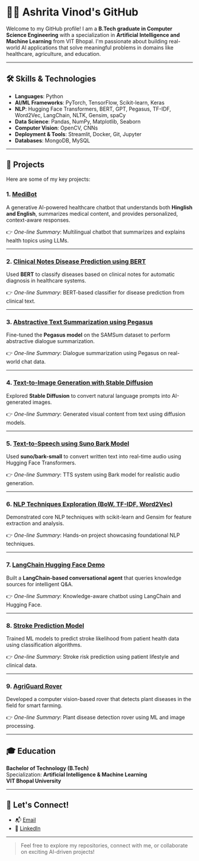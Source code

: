 # 👩‍💻 Ashrita Vinod's GitHub

Welcome to my GitHub profile! I am a **B.Tech graduate in Computer Science Engineering** with a specialization in **Artificial Intelligence and Machine Learning** from VIT Bhopal. I'm passionate about building real-world AI applications that solve meaningful problems in domains like healthcare, agriculture, and education.

---

## 🛠️ Skills & Technologies

- **Languages**: Python  
- **AI/ML Frameworks**: PyTorch, TensorFlow, Scikit-learn, Keras  
- **NLP**: Hugging Face Transformers, BERT, GPT, Pegasus, TF-IDF, Word2Vec, LangChain, NLTK, Gensim, spaCy  
- **Data Science**: Pandas, NumPy, Matplotlib, Seaborn  
- **Computer Vision**: OpenCV, CNNs  
- **Deployment & Tools**: Streamlit, Docker, Git, Jupyter
- **Databases**: MongoDB, MySQL  

---

## 🚀 Projects

Here are some of my key projects:

### 1. [MediBot](https://github.com/Ashritavinod/MediBot_Hinglish_English)
A generative AI-powered healthcare chatbot that understands both **Hinglish and English**, summarizes medical content, and provides personalized, context-aware responses.

👉 *One-line Summary*: Multilingual chatbot that summarizes and explains health topics using LLMs.

---

### 2. [Clinical Notes Disease Prediction using BERT](https://github.com/Ashritavinod/Clinical-notes-diagnosis-prediction)
Used **BERT** to classify diseases based on clinical notes for automatic diagnosis in healthcare systems.

👉 *One-line Summary*: BERT-based classifier for disease prediction from clinical text.

---

### 3. [Abstractive Text Summarization using Pegasus](https://github.com/Ashritavinod/Abstractive-Text-Summarization-using-Pegasus-and-SAMSum-Dataset)
Fine-tuned the **Pegasus model** on the SAMSum dataset to perform abstractive dialogue summarization.

👉 *One-line Summary*: Dialogue summarization using Pegasus on real-world chat data.

---

### 4. [Text-to-Image Generation with Stable Diffusion](https://github.com/Ashritavinod/Text-to-Image-Generation-with-Stable-Diffusion)
Explored **Stable Diffusion** to convert natural language prompts into AI-generated images.

👉 *One-line Summary*: Generated visual content from text using diffusion models.

---

### 5. [Text-to-Speech using Suno Bark Model](https://github.com/Ashritavinod/Text-to-Speech-using-Suno-Bark-Model-Hugging-Face-Transformers-)
Used **suno/bark-small** to convert written text into real-time audio using Hugging Face Transformers.

👉 *One-line Summary*: TTS system using Bark model for realistic audio generation.

---

### 6. [NLP Techniques Exploration (BoW, TF-IDF, Word2Vec)](https://github.com/Ashritavinod/NLP-Techniques-Exploration-Bag-of-Words-TF-IDF-and-Word2Vec)
Demonstrated core NLP techniques with scikit-learn and Gensim for feature extraction and analysis.

👉 *One-line Summary*: Hands-on project showcasing foundational NLP techniques.

---

### 7. [LangChain Hugging Face Demo](https://github.com/Ashritavinod/langchain-huggingface-demo)
Built a **LangChain-based conversational agent** that queries knowledge sources for intelligent Q&A.

👉 *One-line Summary*: Knowledge-aware chatbot using LangChain and Hugging Face.

---

### 8. [Stroke Prediction Model](https://github.com/Ashritavinod/Stroke-Prediction-)
Trained ML models to predict stroke likelihood from patient health data using classification algorithms.

👉 *One-line Summary*: Stroke risk prediction using patient lifestyle and clinical data.

---

### 9. [AgriGuard Rover](https://github.com/Ashritavinod/Agriguard-Rover)
Developed a computer vision-based rover that detects plant diseases in the field for smart farming.

👉 *One-line Summary*: Plant disease detection rover using ML and image processing.

---

## 🎓 Education

**Bachelor of Technology (B.Tech)**  
Specialization: **Artificial Intelligence & Machine Learning**  
**VIT Bhopal University**

---

## 💬 Let's Connect!

- 📬 [Email](mailto:ashritavinod21@email.com)
- 💼 [LinkedIn](https://www.linkedin.com/in/ashrita-vinod-209b37251)

---

> Feel free to explore my repositories, connect with me, or collaborate on exciting AI-driven projects!
